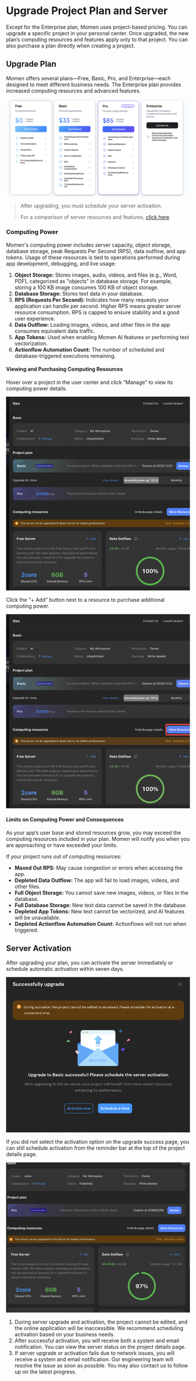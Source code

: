 # Upgrade Project Plan and Server

Except for the Enterprise plan, Momen uses project-based pricing. You can upgrade a specific project in your personal center. Once upgraded, the new plan’s computing resources and features apply only to that project. You can also purchase a plan directly when creating a project.

## Upgrade Plan

Momen offers several plans—Free, Basic, Pro, and Enterprise—each designed to meet different business needs. The Enterprise plan provides increased computing resources and advanced features.

![plans](../.gitbook/assets/0%20(1).png)

> After upgrading, you must schedule your server activation.
>
> For a comparison of server resources and features, [click here](https://momen.app/pricing).

### Computing Power

Momen's computing power includes server capacity, object storage, database storage, peak Requests Per Second (RPS), data outflow, and app tokens. Usage of these resources is tied to operations performed during app development, debugging, and live usage:

1. **Object Storage:** Stores images, audio, videos, and files (e.g., Word, PDF), categorized as "objects" in database storage. For example, storing a 100 KB image consumes 100 KB of object storage.
2. **Database Storage:** Stores text data in your database.
3. **RPS (Requests Per Second):** Indicates how many requests your application can handle per second. Higher RPS means greater server resource consumption. RPS is capped to ensure stability and a good user experience.
4. **Data Outflow:** Loading images, videos, and other files in the app consumes equivalent data traffic.
5. **App Tokens:** Used when enabling Momen AI features or performing text vectorization.
6. **Actionflow Automation Count:** The number of scheduled and database-triggered executions remaining.

#### Viewing and Purchasing Computing Resources

Hover over a project in the user center and click “Manage” to view its computing power details.

![Project detail page](../.gitbook/assets/2%20(1)%20(1).png)

Click the “+ Add” button next to a resource to purchase additional computing power.

![Resource detail page](../.gitbook/assets/4%20(1).png)

#### Limits on Computing Power and Consequences

As your app’s user base and stored resources grow, you may exceed the computing resources included in your plan. Momen will notify you when you are approaching or have exceeded your limits.

If your project runs out of computing resources:

- **Maxed Out RPS:** May cause congestion or errors when accessing the app.
- **Depleted Data Outflow:** The app will fail to load images, videos, and other files.
- **Full Object Storage:** You cannot save new images, videos, or files in the database.
- **Full Database Storage:** New text data cannot be saved in the database.
- **Depleted App Tokens:** New text cannot be vectorized, and AI features will be unavailable.
- **Depleted Actionflow Automation Count:** Actionflows will not run when triggered.

## Server Activation

After upgrading your plan, you can activate the server immediately or schedule automatic activation within seven days.

![Schedule server activation](../.gitbook/assets/screenshot_20240425_124102.png)

If you did not select the activation option on the upgrade success page, you can still schedule activation from the reminder bar at the top of the project details page.

![Activation reminder in project details](../.gitbook/assets/screenshot_20240428_163542.png)

1. During server upgrade and activation, the project cannot be edited, and the online application will be inaccessible. We recommend scheduling activation based on your business needs.
2. After successful activation, you will receive both a system and email notification. You can view the server status on the project details page.
3. If server upgrade or activation fails due to network issues, you will receive a system and email notification. Our engineering team will resolve the issue as soon as possible. You may also contact us to follow up on the latest progress.

